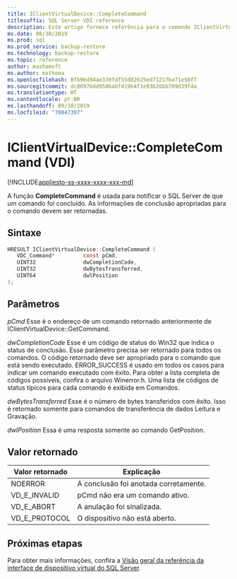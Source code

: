 ```yaml
---
title: IClientVirtualDevice::CompleteCommand
titlesuffix: SQL Server VDI reference
description: Este artigo fornece referência para o comando IClientVirtualDevice::CompleteCommand.
ms.date: 08/30/2019
ms.prod: sql
ms.prod_service: backup-restore
ms.technology: backup-restore
ms.topic: reference
author: mashamsft
ms.author: mathoma
ms.openlocfilehash: 0fb96d94ae330fdf55d82625ed71217ba71e50ff
ms.sourcegitcommit: dc8697bdd950babf419b4f1e93b26bb789d39f4a
ms.translationtype: HT
ms.contentlocale: pt-BR
ms.lasthandoff: 09/10/2019
ms.locfileid: "70847397"
---
```

# <a name="iclientvirtualdevicecompletecommand-vdi"></a>IClientVirtualDevice::CompleteCommand (VDI)

[!INCLUDE[appliesto-ss-xxxx-xxxx-xxx-md](../../../includes/appliesto-ss-xxxx-xxxx-xxx-md.md)]

A função **CompleteCommand** é usada para notificar o SQL Server de que um comando foi concluído. As informações de conclusão apropriadas para o comando devem ser retornadas.

## <a name="syntax"></a>Sintaxe

```c
HRESULT IClientVirtualDevice::CompleteCommand (
   VDC_Command*         const pCmd,
   UINT32               dwCompletionCode,
   UINT32               dwBytesTransferred,
   UINT64               dwlPosition
);
```

## <a name="parameters"></a>Parâmetros

*pCmd* Esse é o endereço de um comando retornado anteriormente de IClientVirtualDevice::GetCommand.

*dwCompletionCode* Esse é um código de status do Win32 que indica o status de conclusão. Esse parâmetro precisa ser retornado para todos os comandos. O código retornado deve ser apropriado para o comando que está sendo executado. ERROR_SUCCESS é usado em todos os casos para indicar um comando executado com êxito. Para obter a lista completa de códigos possíveis, confira o arquivo Winerror.h. Uma lista de códigos de status típicos para cada comando é exibida em Comandos.

*dwBytesTransferred* Esse é o número de bytes transferidos com êxito. Isso é retornado somente para comandos de transferência de dados Leitura e Gravação.

*dwlPosition* Essa é uma resposta somente ao comando GetPosition.

## <a name="return-value"></a>Valor retornado

|Valor retornado | Explicação |
|---|---|
| NOERROR | A conclusão foi anotada corretamente. |
| VD_E_INVALID | pCmd não era um comando ativo. |
| VD_E_ABORT | A anulação foi sinalizada. |
| VD_E_PROTOCOL | O dispositivo não está aberto. |

## <a name="next-steps"></a>Próximas etapas

Para obter mais informações, confira a [Visão geral da referência da interface de dispositivo virtual do SQL Server](reference-virtual-device-interface.md).
